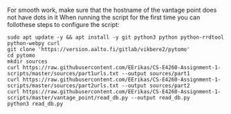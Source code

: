 For smooth work, make sure that the hostname of the vantage point does not have dots in it
When running the script for the first time you can follothese steps to configure the script:
```
sudo apt update -y && apt install -y git python3 python python-rrdtool python-webpy curl
git clone 'https://version.aalto.fi/gitlab/vikbere2/pytomo'
cd pytomo
mkdir sources
curl https://raw.githubusercontent.com/EErikas/CS-E4260-Assignment-1-scripts/master/sources/part1urls.txt --output sources/part1
curl https://raw.githubusercontent.com/EErikas/CS-E4260-Assignment-1-scripts/master/sources/part2urls.txt --output sources/part2
curl https://raw.githubusercontent.com/EErikas/CS-E4260-Assignment-1-scripts/master/vantage_point/read_db.py --output read_db.py
python3 read_db.py
```
